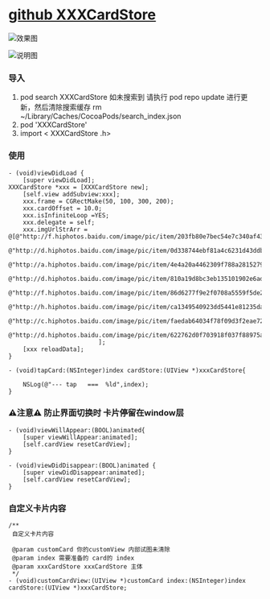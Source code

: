 # [github XXXCardStore](https://github.com/xxxIxxxx/XXXCardStore)

![效果图](https://ws3.sinaimg.cn/large/006tKfTcgy1ft1i8fhehog309s0hee83.gif)

![说明图](https://ws2.sinaimg.cn/large/006tKfTcgy1ft1i8fvdbwj30b70h7q6b.jpg)

### 导入
1. pod search XXXCardStore
如未搜索到 请执行 pod repo update 进行更新，然后清除搜索缓存 rm ~/Library/Caches/CocoaPods/search_index.json
2. pod 'XXXCardStore'
3. import < XXXCardStore .h>



### 使用
```
- (void)viewDidLoad {
	[super viewDidLoad];
XXXCardStore *xxx = [XXXCardStore new];
	[self.view addSubview:xxx];
	xxx.frame = CGRectMake(50, 100, 300, 200);
	xxx.cardOffset = 10.0;
	xxx.isInfiniteLoop =YES;
	xxx.delegate = self;
	xxx.imgUrlStrArr = @[@"http://f.hiphotos.baidu.com/image/pic/item/203fb80e7bec54e7c340af43b2389b504fc26a3b.jpg",
						 @"http://d.hiphotos.baidu.com/image/pic/item/0d338744ebf81a4c6231d43ddb2a6059242da6c6.jpg",
						 @"http://a.hiphotos.baidu.com/image/pic/item/4e4a20a4462309f788a28152790e0cf3d6cad6a4.jpg",
						 @"http://d.hiphotos.baidu.com/image/pic/item/810a19d8bc3eb135101902e6ad1ea8d3fc1f4494.jpg",
						 @"http://f.hiphotos.baidu.com/image/pic/item/86d6277f9e2f0708a5559f5de224b899a901f21f.jpg",
						 @"http://h.hiphotos.baidu.com/image/pic/item/ca1349540923dd5441e81235da09b3de9d8248d7.jpg",
						 @"http://c.hiphotos.baidu.com/image/pic/item/faedab64034f78f09d3f2eae72310a55b3191cb2.jpg",
						 @"http://d.hiphotos.baidu.com/image/pic/item/622762d0f703918f037f88975a3d269758eec4c5.jpg"
						 ];
	[xxx reloadData];
}

- (void)tapCard:(NSInteger)index cardStore:(UIView *)xxxCardStore{

	NSLog(@"--- tap   ===  %ld",index);
}

```

### ⚠️注意⚠️ 防止界面切换时 卡片停留在window层

```
- (void)viewWillAppear:(BOOL)animated{
    [super viewWillAppear:animated];
    [self.cardView resetCardView];
}

- (void)viewDidDisappear:(BOOL)animated {
    [super viewDidDisappear:animated];
    [self.cardView resetCardView];
}
```


### 自定义卡片内容
```
/**
 自定义卡片内容
 
 @param customCard 你的customView 内部试图未清除
 @param index 需要准备的 card的 index
 @param xxxCardStore xxxCardStore 主体
 */
- (void)customCardView:(UIView *)customCard index:(NSInteger)index cardStore:(UIView *)xxxCardStore;
```
